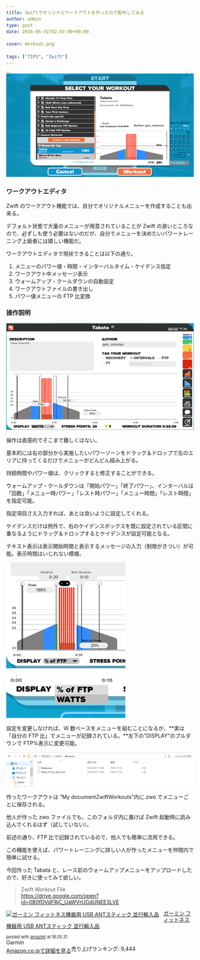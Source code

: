 ```yaml
---
title: Zwiftでオリジナルワークアウトを作ったので配布してみる
author: admin
type: post
date: 2016-05-31T02:07:00+00:00

cover: Workout.png

tags: ["TIPS", "Zwift"]
---
```


![image](./Workout.png)

### ワークアウトエディタ

Zwift のワークアウト機能では、自分でオリジナルメニューを作成することも出来る。

デフォルト状態で大量のメニューが用意されていることが Zwift の良いところなので、必ずしも使う必要はないのだが、自分でメニューを決めたいパワートレーニング上級者には嬉しい機能だ。

ワークアウトエディタで現状できることは以下の通り。

1. メニューのパワー値・時間・インターバルタイム・ケイデンス指定
2. ワークアウト中メッセージ表示
3. ウォームアップ・クールダウンの自動設定
4. ワークアウトファイルの書き出し
5. パワー値メニューの FTP 比変換

### 操作説明

![image](./edit.png)

操作は直感的でそこまで難しくはない。

基本的には右の部分から実施したいパワーゾーンをドラッグ＆ドロップで左のエリアに持ってくるだけでメニューがどんどん組み上がる。

持続時間やパワー値は、クリックすると修正することができる。

ウォームアップ・クールダウンは「開始パワー」「終了パワー」、インターバルは「回数」「メニュー時パワー」「レスト時パワー」「メニュー時間」「レスト時間」を指定可能。

指定項目さえ入力すれば、あとは良いように設定してくれる。

ケイデンスだけは例外で、右のケイデンスボックスを既に設定されている区間に重なるようにドラッグ＆ドロップするとケイデンスが設定可能となる。

テキスト表示は表示開始時間と表示するメッセージの入力（制限がきつい）が可能。表示時間はいじれない模様。

![image](./ftp2.png)

![image](./ftp.png)

設定を変更しなければ、W 数ベースをメニューを組むことになるが、**実は「自分の FTP 比」でメニューが記録されている。**左下の&#8221;DISPLAY&#8221;のプルダウンで FTP%表示に変更可能。

![image](./ex.png)

作ったワークアウトは &#8220;My documentZwiftWorkouts&#8221;内に.zwo でメニューごとに保存される。

他人が作った zwo ファイルでも、このフォルダ内に置けば Zwift 起動時に読み込んでくれるはず（試していない）。

前述の通り、FTP 比で記録されているので、他人でも簡単に流用できる。

この機能を使えば、パワートレーニングに詳しい人が作ったメニューを仲間内で簡単に試せる。

今回作った Tabata と、レース前のウォームアップメニューをアップロードしたので、好きに使ってみて欲しい。

<blockquote class="tr_bq">
  <p>
    Zwift Workout File<br /> <a href="https://drive.google.com/open?id=0B0fDVdF8jC_UaWVrUGdUNEE3LVE">https://drive.google.com/open?id=0B0fDVdF8jC_UaWVrUGdUNEE3LVE</a>
  </p>
</blockquote>

<div class="amazlet-box" style="margin-bottom: 0px;">
  <div class="amazlet-image" style="float: left; margin: 0px 12px 1px 0px;">
    <a href="http://www.amazon.co.jp/exec/obidos/ASIN/B00J87AN1M/gensobunya-22/ref=nosim/" target="_blank" rel="noopener" name="amazletlink"><img style="border: none;" src="https://images-fe.ssl-images-amazon.com/images/I/41eiXSEtcPL._SL160_.jpg" alt="ガーミン フィットネス機器用 USB ANTスティック 並行輸入品" /></a>
  </div>

  <div class="amazlet-info" style="line-height: 120%; margin-bottom: 10px;">
    <div class="amazlet-name" style="margin-bottom: 10px; line-height: 120%;">
<p>
  <a href="http://www.amazon.co.jp/exec/obidos/ASIN/B00J87AN1M/gensobunya-22/ref=nosim/" target="_blank" rel="noopener" name="amazletlink">ガーミン フィットネス機器用 USB ANTスティック 並行輸入品</a>
</p>

<div class="amazlet-powered-date" style="font-size: 80%; margin-top: 5px; line-height: 120%;">
  posted with <a title="amazlet" href="http://www.amazlet.com/" target="_blank" rel="noopener">amazlet</a> at 16.05.31
</div>

<div class="amazlet-detail">
Garmin <br /> 売り上げランキング: 9,444

<div class="amazlet-sub-info" style="float: left;">
<div class="amazlet-link" style="margin-top: 5px;">
  <a href="http://www.amazon.co.jp/exec/obidos/ASIN/B00J87AN1M/gensobunya-22/ref=nosim/" target="_blank" rel="noopener" name="amazletlink">Amazon.co.jpで詳細を見る</a>
</div>

  </div>

  <div class="amazlet-footer" style="clear: left;">
     
  </div>
</div>
